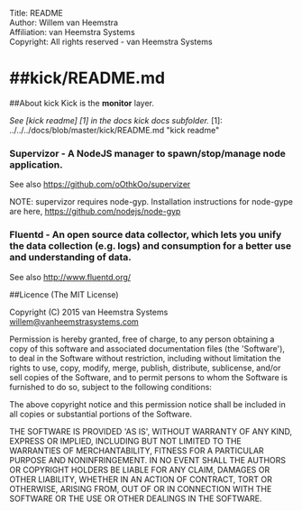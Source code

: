 Title: README  
Author: Willem van Heemstra  
Affiliation: van Heemstra Systems  
Copyright: All rights reserved - van Heemstra Systems

##kick/README.md
====

##About kick
Kick is the **monitor** layer.

*See [kick readme] [1] in the docs kick docs subfolder.*
[1]: ../../../docs/blob/master/kick/README.md "kick readme"

### Supervizor - A NodeJS manager to spawn/stop/manage node application.
See also https://github.com/oOthkOo/supervizer

NOTE: supervizor requires node-gyp.
Installation instructions for node-gype are here, https://github.com/nodejs/node-gyp

### Fluentd - An open source data collector, which lets you unify the data collection (e.g. logs) and consumption for a better use and understanding of data.
See also http://www.fluentd.org/

##Licence
(The MIT License)

Copyright (C) 2015 van Heemstra Systems willem@vanheemstrasystems.com

Permission is hereby granted, free of charge, to any person obtaining a copy of this software and associated documentation files (the 'Software'), to deal in the Software without restriction, including without limitation the rights to use, copy, modify, merge, publish, distribute, sublicense, and/or sell copies of the Software, and to permit persons to whom the Software is furnished to do so, subject to the following conditions:

The above copyright notice and this permission notice shall be included in all copies or substantial portions of the Software.

THE SOFTWARE IS PROVIDED 'AS IS', WITHOUT WARRANTY OF ANY KIND, EXPRESS OR IMPLIED, INCLUDING BUT NOT LIMITED TO THE WARRANTIES OF MERCHANTABILITY, FITNESS FOR A PARTICULAR PURPOSE AND NONINFRINGEMENT. IN NO EVENT SHALL THE AUTHORS OR COPYRIGHT HOLDERS BE LIABLE FOR ANY CLAIM, DAMAGES OR OTHER LIABILITY, WHETHER IN AN ACTION OF CONTRACT, TORT OR OTHERWISE, ARISING FROM, OUT OF OR IN CONNECTION WITH THE SOFTWARE OR THE USE OR OTHER DEALINGS IN THE SOFTWARE.
